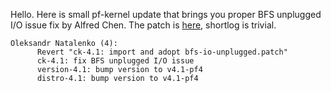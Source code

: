 Hello. Here is small pf-kernel update that brings you proper BFS unplugged I/O
issue fix by Alfred Chen. The patch is
[here](https://pf.natalenko.name/sources/4.1/patch-4.1-pf4.xz), shortlog is
trivial.  
  

    
    
    Oleksandr Natalenko (4):  
          Revert "ck-4.1: import and adopt bfs-io-unplugged.patch"  
          ck-4.1: fix BFS unplugged I/O issue  
          version-4.1: bump version to v4.1-pf4  
          distro-4.1: bump version to v4.1-pf4

